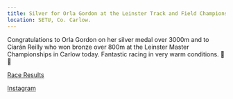 ```yaml
---
title: Silver for Orla Gordon at the Leinster Track and Field Championships
location: SETU, Co. Carlow.
---
```


Congratulations to Orla Gordon on her silver medal over 3000m and to Ciarán Reilly who won bronze over 800m at the Leinster Master Championships in Carlow today. Fantastic racing in very warm conditions. 🥈🥉

<a href="/races/2023-05-28-Leinster-Outdoor-Track/" target="_blank" rel="noopener noreferrer">Race Results</a>

<a href="https://www.instagram.com/p/Csy85Vus_Jz/" target="_blank" rel="noopener noreferrer">Instagram</a>
 
